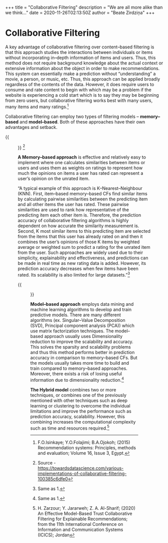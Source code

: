 +++
title = "Collaborative Filtering"
description = "We are all more alike than we think..."
date = 2020-11-26T02:13:50Z
author = "Beate Zirdziņa"
+++

# Collaborative Filtering

A key advantage of collaborative filtering over content–based filtering is that this approach studies the interactions between individuals or items without incorporating in–depth information of items and users. Thus, this method does not require background knowledge about the actual context or extensive information about the object in order to make recommendations. This system can essentially make a prediction without “understanding” a movie, a person, or music, etc. Thus, this approach can be applied broadly regardless of the contents of the data. However, it does require users to consume and rate content to begin with which may be a problem if the website is experiencing a cold start which is to say they may be beginning from zero users, but collaborative filtering works best with many users, many items and many ratings.[^1]

Collaborative filtering can employ two types of filtering models – **memory–based** and **model–based**. Both of these approaches have their own advantages and setback.

{{<figure src="../img/asd.png">}} [^0]

**A Memory–based approach** is effective and relatively easy to implement where one calculates similarities between items or users and uses them as weights on ratings to represent how much the opinions on items a user has rated can represent a user’s opinion on the unrated item. 

“A typical example of this approach is K–Nearest–Neighbour (KNN). First, item–based memory–based CFs find similar items by calculating pairwise similarities between the predicting item and all other items the user has
rated. These pairwise similarities are used to rank how representative of the predicting item each other item is. Therefore, the prediction accuracy of collaborative filtering algorithms is highly dependent on how accurate the similarity measurement is. Second, K most similar items to this predicting item are selected from the items that this user has already rated on and then it combines the user’s opinions of those K items by weighted average or weighted sum to predict a rating for the unrated item from the user. Such approaches are widely used due to their simplicity, explainability and effectiveness, and predictions can be made in real time as new rating data is added. However, its prediction accuracy decreases when few items have been rated. Its scalability is also limited for large datasets.”[^2]

{{<figure src="../img/img1.png">}}

**Model–based approach** employs data mining and machine learning algorithms to develop and train predictive models. There are many different algorithms (ex. Singular–Value Decomposition (SVD), Principal component analysis (PCA)) which use matrix factorization techniques. The model– based approach usually uses Dimensionality reduction to improve the scalability and accuracy. This solves the sparsity and scalability problems and thus this method performs better in prediction accuracy in comparison to memory–based CFs. But the models usually takes more time to build and train compared to memory–based approaches. Moreover, there exists a risk of losing useful information due to dimensionality reduction.[^3]

**The Hybrid model** combines two or more techniques, or combines one of the previously mentioned with other techniques such as deep learning or clustering to overcome the individual limitations and improve the performance such as prediction accuracy, scalability. However, this combining increases the computational complexity such as time and resources required.[^4]

[^0]: Source - https://towardsdatascience.com/various-implementations-of-collaborative-filtering-100385c6dfe0
[^1]:F.O.Isinkaye; Y.O.Folajimi; B.A.Ojokoh; (2015) Recommendation systems: Principles, methods and evaluation;
Volume 16, Issue 3, Egypt.
[^2]:Same as 1.
[^3]:Same as 1.
[^4]:H. Zarzour; Y. Jararweh; Z. A. Al-Sharif; (2020) An Effective Model-Based Trust Collaborative Filtering for
Explainable Recommendations; from the 11th International Conference on Information and Communication Systems
(ICICS); Jordan

